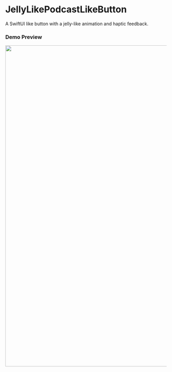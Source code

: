 # JellyLikePodcastLikeButton

A SwiftUI like button with a jelly-like animation and haptic feedback.

### Demo Preview
<p align="center">
    <img src="https://github.com/FoksWang/iOS-Code-Examples/blob/main/JellyLikePodcastLikeButton/JellyLikePodcastLikeButton.gif" width="1000">
</p>
